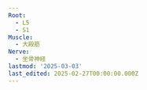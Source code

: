 ```yaml
---
Root:
  - L5
  - S1
Muscle:
  - 大殿筋
Nerve:
  - 坐骨神経
lastmod: '2025-03-03'
last_edited: 2025-02-27T00:00:00.000Z
---
```



